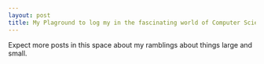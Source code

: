 ```yaml
---
layout: post
title: My Plaground to log my in the fascinating world of Computer Science
---
```


Expect more posts in this space about my ramblings about things large and small.
